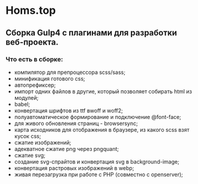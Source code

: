 # Homs.top

## Сборка Gulp4 с плагинами для разработки веб-проекта.

### Что есть в сборке:

- компилятор для препроцессора scss/sass;
- минификация готового css;
- автопрефиксер;
- импорт одних файлов в другие, который позволяет собирать html из модулей;
- babel;
- конвертация шрифтов из ttf вwoff и woff2;
- полуавтоматическое формирование и подключение @font-face;
- для живого обновления страниц - browsersync;
- карта исходников для отображения в браузере, из какого scss взят кусок css;
- сжатие изображений;
- адекватное сжатие png через pngquant;
- сжатие svg;
- создание svg-спрайтов и конвертация svg в background-image;
- конвертация растровых изображений в webp;
- живая перезагрузка при работе с PHP (совместно с openserver);
